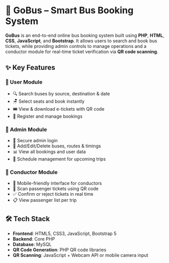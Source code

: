 # 🚌 GoBus – Smart Bus Booking System

**GoBus** is an end-to-end online bus booking system built using **PHP**, **HTML**, **CSS**, **JavaScript**, and **Bootstrap**. It allows users to search and book bus tickets, while providing admin controls to manage operations and a conductor module for real-time ticket verification via **QR code scanning**.



## ✨ Key Features

### 🔹 User Module
- 🔍 Search buses by source, destination & date
- 🪑 Select seats and book instantly
- 🎟️ View & download e-tickets with QR code
- 👤 Register and manage bookings

### 🔹 Admin Module
- 🔐 Secure admin login
- 🚌 Add/Edit/Delete buses, routes & timings
- 📊 View all bookings and user data
- 📅 Schedule management for upcoming trips

### 🔹 Conductor Module
- 📱 Mobile-friendly interface for conductors
- 🔎 Scan passenger tickets using QR code
- ✅ Confirm or reject tickets in real time
- 📋 View passenger list per trip



## 🛠 Tech Stack

- **Frontend**: HTML5, CSS3, JavaScript, Bootstrap 5
- **Backend**: Core PHP
- **Database**: MySQL
- **QR Code Generation**: PHP QR code libraries
- **QR Scanning**: JavaScript + Webcam API or mobile camera input




